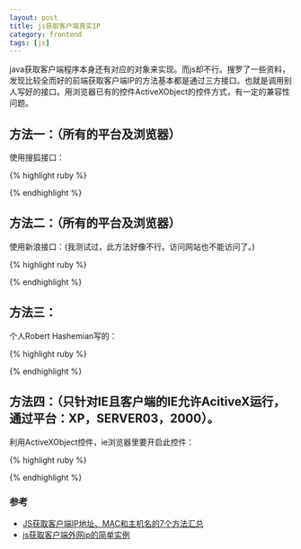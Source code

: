```yaml
---
layout: post
title: js获取客户端真实IP
category: frontend
tags: [js]
---
```

java获取客户端程序本身还有对应的对象来实现。而js却不行。搜罗了一些资料，发现比较全而好的前端获取客户端IP的方法基本都是通过三方接口。也就是调用别人写好的接口。用浏览器已有的控件ActiveXObject的控件方式，有一定的兼容性问题。

## 方法一：（所有的平台及浏览器）
使用搜狐接口：

{% highlight ruby %}

<script src="http://pv.sohu.com/cityjson?ie=utf-8"></script>
<script type="text/javascript">
document.write(returnCitySN["cip"]+','+returnCitySN["cname"])
</script>

{% endhighlight %}

## 方法二：（所有的平台及浏览器）
使用新浪接口：(我测试过，此方法好像不行。访问网站也不能访问了。)

{% highlight ruby %}

<script type="text/javascript" src="http://counter.sina.com.cn/ip/" charset="gb2312"></script>       <!--获取接口数据，注意charset -->
<script type="text/javascript">
document.writeln("IP地址："+ILData[0]+"<br />");             //输出接口数据中的IP地址
document.writeln("地址类型："+ILData[1]+"<br />");         //输出接口数据中的IP地址的类型
document.writeln("地址类型："+ILData[2]+"<br />");         //输出接口数据中的IP地址的省市
document.writeln("地址类型："+ILData[3]+"<br />");         //输出接口数据中的IP地址的
document.writeln("地址类型："+ILData[4]+"<br />");         //输出接口数据中的IP地址的运营商
</script>

{% endhighlight %}

## 方法三：
个人Robert Hashemian写的：

{% highlight ruby %}

<script language="JavaScript" src="http://www.hashemian.com/js/visitorIP.js.php"></script>
<script language="JavaScript">
    VIH_BackColor = "palegreen";
    VIH_ForeColor = "navy";
    VIH_FontPix = "16";
    VIH_DisplayFormat = "You are visiting from:<br>IP Address: %%IP%%<br>Host: %%HOST%%";
    VIH_DisplayOnPage = "yes";
</script>

{% endhighlight %}

## 方法四：（只针对IE且客户端的IE允许AcitiveX运行，通过平台：XP，SERVER03，2000）。
利用ActiveXObject控件，ie浏览器里要开启此控件：

{% highlight ruby %}

<script language="JavaScript">
function GetLocalIPAddr(){ var oSetting = null; var ip = null; try{ oSetting = new ActiveXObject("rcbdyctl.Setting"); ip = oSetting.GetIPAddress; if (ip.length == 0){ return "没有连接到Internet"; } oSetting = null; }catch(e){ return ip; } return ip; } document.write(GetLocalIPAddr()+"<br/>")
</script>

{% endhighlight %}

### 参考
* [JS获取客户端IP地址、MAC和主机名的7个方法汇总](http://www.jb51.net/article/52484.htm)
* [js获取客户端外网ip的简单实例](http://www.jb51.net/article/43586.htm)
